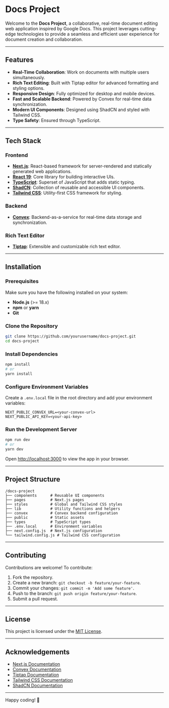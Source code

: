 # Docs Project

Welcome to the **Docs Project**, a collaborative, real-time document editing web application inspired by Google Docs. This project leverages cutting-edge technologies to provide a seamless and efficient user experience for document creation and collaboration.

---

## Features

- **Real-Time Collaboration**: Work on documents with multiple users simultaneously.
- **Rich Text Editing**: Built with Tiptap editor for advanced formatting and styling options.
- **Responsive Design**: Fully optimized for desktop and mobile devices.
- **Fast and Scalable Backend**: Powered by Convex for real-time data synchronization.
- **Modern UI Components**: Designed using ShadCN and styled with Tailwind CSS.
- **Type Safety**: Ensured through TypeScript.

---

## Tech Stack

### Frontend
- **[Next.js](https://nextjs.org/)**: React-based framework for server-rendered and statically generated web applications.
- **[React 19](https://react.dev/)**: Core library for building interactive UIs.
- **[TypeScript](https://www.typescriptlang.org/)**: Superset of JavaScript that adds static typing.
- **[ShadCN](https://shadcn.dev/)**: Collection of reusable and accessible UI components.
- **[Tailwind CSS](https://tailwindcss.com/)**: Utility-first CSS framework for styling.

### Backend
- **[Convex](https://convex.dev/)**: Backend-as-a-service for real-time data storage and synchronization.

### Rich Text Editor
- **[Tiptap](https://tiptap.dev/)**: Extensible and customizable rich text editor.

---

## Installation

### Prerequisites
Make sure you have the following installed on your system:
- **Node.js** (>= 18.x)
- **npm** or **yarn**
- **Git**

### Clone the Repository
```bash
git clone https://github.com/yourusername/docs-project.git
cd docs-project
```

### Install Dependencies
```bash
npm install
# or
yarn install
```

### Configure Environment Variables
Create a `.env.local` file in the root directory and add your environment variables:
```env
NEXT_PUBLIC_CONVEX_URL=<your-convex-url>
NEXT_PUBLIC_API_KEY=<your-api-key>
```

### Run the Development Server
```bash
npm run dev
# or
yarn dev
```
Open [http://localhost:3000](http://localhost:3000) to view the app in your browser.

---

## Project Structure
```plaintext
/docs-project
├── components      # Reusable UI components
├── pages           # Next.js pages
├── styles          # Global and Tailwind CSS styles
├── lib             # Utility functions and helpers
├── convex          # Convex backend configuration
├── public          # Static assets
├── types           # TypeScript types
├── .env.local      # Environment variables
├── next.config.js  # Next.js configuration
└── tailwind.config.js # Tailwind CSS configuration
```

---

## Contributing

Contributions are welcome! To contribute:
1. Fork the repository.
2. Create a new branch: `git checkout -b feature/your-feature`.
3. Commit your changes: `git commit -m 'Add some feature'`.
4. Push to the branch: `git push origin feature/your-feature`.
5. Submit a pull request.

---

## License

This project is licensed under the [MIT License](LICENSE).

---

## Acknowledgements

- [Next.js Documentation](https://nextjs.org/docs)
- [Convex Documentation](https://docs.convex.dev/)
- [Tiptap Documentation](https://tiptap.dev/)
- [Tailwind CSS Documentation](https://tailwindcss.com/docs)
- [ShadCN Documentation](https://shadcn.dev/)

---

Happy coding! 🚀
